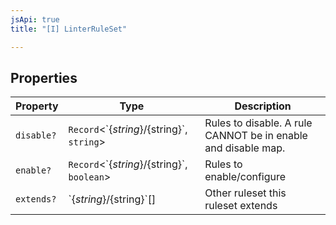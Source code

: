 ```yaml
---
jsApi: true
title: "[I] LinterRuleSet"

---
```

## Properties

| Property | Type | Description |
| ------ | ------ | ------ |
| `disable?` | `Record`<\`$\{string\}/$\{string\}\`, `string`\> | Rules to disable. A rule CANNOT be in enable and disable map. |
| `enable?` | `Record`<\`$\{string\}/$\{string\}\`, `boolean`\> | Rules to enable/configure |
| `extends?` | \`$\{string\}/$\{string\}\`[] | Other ruleset this ruleset extends |
